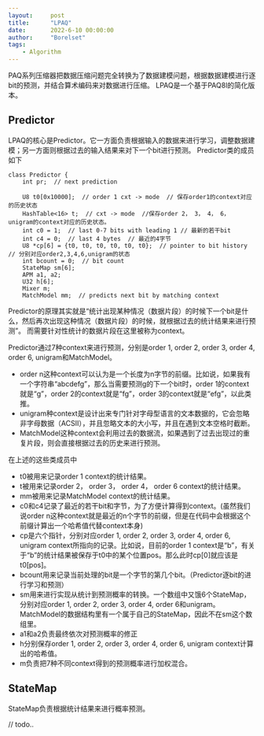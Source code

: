 ```yaml
---
layout:     post
title:      "LPAQ"
date:       2022-6-10 00:00:00
author:     "Borelset"
tags:
    - Algorithm
---
```


PAQ系列压缩器把数据压缩问题完全转换为了数据建模问题，根据数据建模进行逐bit的预测，并结合算术编码来对数据进行压缩。
LPAQ是一个基于PAQ8l的简化版本。

## Predictor
LPAQ的核心是Predictor。它一方面负责根据输入的数据来进行学习，调整数据建模；另一方面则根据过去的输入结果来对下一个bit进行预测。
Predictor类的成员如下
```
class Predictor {
    int pr;  // next prediction

    U8 t0[0x10000];  // order 1 cxt -> mode  // 保存order1的context对应的历史状态
    HashTable<16> t;  // cxt -> mode  //保存order 2， 3， 4， 6， unigram的context对应的历史状态。
    int c0 = 1;  // last 0-7 bits with leading 1 // 最新的若干bit
    int c4 = 0;  // last 4 bytes  // 最近的4字节
    U8 *cp[6] = {t0, t0, t0, t0, t0, t0};  // pointer to bit history // 分别对应order2,3,4,6,unigram的状态
    int bcount = 0;  // bit count
    StateMap sm[6];
    APM a1, a2;
    U32 h[6];
    Mixer m;
    MatchModel mm;  // predicts next bit by matching context
```
Predictor的原理其实就是“统计出现某种情况（数据片段）的时候下一个bit是什么，然后再次出现这种情况（数据片段）的时候，就根据过去的统计结果来进行预测”。
而需要针对性统计的数据片段在这里被称为context。

Predictor通过7种context来进行预测，分别是order 1, order 2, order 3, order 4, order 6, unigram和MatchModel。

* order n这种context可以认为是一个长度为n字节的前缀。比如说，如果我有一个字符串“abcdefg”，那么当需要预测g的下一个bit时，order 1的context就是“g”，order 2的context就是“fg”，order 3的context就是“efg”，以此类推。
* unigram种context是设计出来专门针对字母型语言的文本数据的，它会忽略非字母数据（ACSII），并且忽略文本的大小写，并且在遇到文本空格时截断。
* MatchModel这种context会利用过去的数据流，如果遇到了过去出现过的重复片段，则会直接根据过去的历史来进行预测。

在上述的这些类成员中
* t0被用来记录order 1 context的统计结果。
* t被用来记录order 2， order 3， order 4， order 6 context的统计结果。
* mm被用来记录MatchModel context的统计结果。
* c0和c4记录了最近的若干bit和字节，为了方便计算得到context。(虽然我们说order n这种context就是最近的n个字节的前缀，但是在代码中会根据这个前缀计算出一个哈希值代替context本身)
* cp是六个指针，分别对应order 1, order 2, order 3, order 4, order 6, unigram context所指向的记录。比如说，目前的order 1 context是“b”，有关于“b”的统计结果被保存于t0中的某个位置pos。那么此时cp[0]就应该是t0[pos]。
* bcount用来记录当前处理的bit是一个字节的第几个bit。（Predictor逐bit的进行学习和预测）
* sm用来进行实现从统计到预测概率的转换。一个数组中又饿6个StateMap，分别对应order 1, order 2, order 3, order 4, order 6和unigram。MatchModel的数据结构里有一个属于自己的StateMap，因此不在sm这个数组里。
* a1和a2负责最终依次对预测概率的修正
* h分别保存order 1, order 2, order 3, order 4, order 6, unigram context计算出的哈希值。
* m负责把7种不同context得到的预测概率进行加权混合。

## StateMap
StateMap负责根据统计结果来进行概率预测。

// todo..